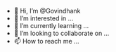 - 👋 Hi, I’m @Govindhank
- 👀 I’m interested in ...
- 🌱 I’m currently learning ...
- 💞️ I’m looking to collaborate on ...
- 📫 How to reach me ...

<!---
Govindhank/Govindhank is a ✨ special ✨ repository because its `README.md` (this file) appears on your GitHub profile.
You can click the Preview link to take a look at your changes.
--->

